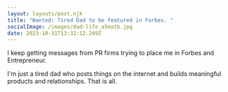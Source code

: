 ```yaml
---
layout: layouts/post.njk
title: "Wanted: Tired Dad to be featured in Forbes. "
socialImage: /images/dad-life_a5matb.jpg
date: 2023-10-31T13:32:12.249Z
---
```

I keep getting messages from PR firms trying to place me in Forbes and Entrepreneur. 

I'm just a tired dad who posts things on the internet and builds meaningful products and relationships. That is all. 

